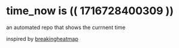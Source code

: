# time_now is (( 1716728400309 ))

an automated repo that shows the currnent time

inspired by [breakingheatmap](https://github.com/breakingheatmap/breakingheatmap)